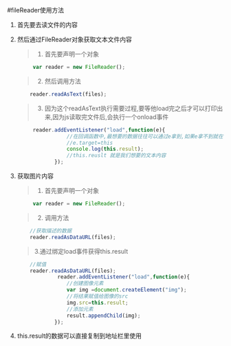 #fileReader使用方法
1. 首先要去读文件的内容

2. 然后通过FileReader对象获取文本文件内容
	>1. 首先要声明一个对象
	```javascript
		 var reader = new FileReader();
	```
	>2. 然后调用方法
	```javascript
		reader.readAsText(files);
	```
	>3. 因为这个readAsText执行需要过程,要等他load完之后才可以打印出来,因为js读取完文件后,会执行一个onload事件
	```javascript
		 reader.addEventListener("load",function(e){
                	//在回调函数中,最想要的数据往往可以通过e拿到,如果e拿不到就在this里面
                	//e.target=this
                	console.log(this.result);
					//this.reuslt 就是我们想要的文本内容
                });
	```
3. 获取图片内容
	>1. 首先要声明一个对象
	```javascript
		 var reader = new FileReader();
	```
	>2. 调用方法
	```javascript
		//获取描述的数据
		reader.readAsDataURL(files);
	```
	>3.通过绑定load事件获得this.result  
	
	```javascript
		//赋值
		reader.readAsDataURL(files);
                 reader.addEventListener("load",function(e){
                	//创建图像元素
                	var img =document.createElement("img");
                	//将结果赋值给图像的src
                	img.src=this.result;
                	//添加元素
                	result.appendChild(img);
                });
	```

4. this.result的数据可以直接复制到地址栏里使用